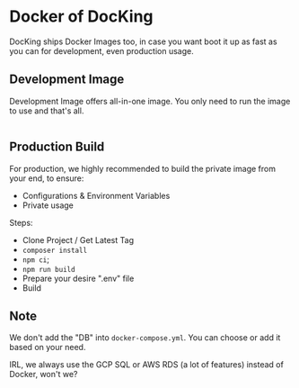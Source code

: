 # Docker of DocKing

DocKing ships Docker Images too, in case you want boot it up as fast as you can for development, even production usage.

## Development Image

Development Image offers all-in-one image. You only need to run the image to use and that's all.

```bash

```

## Production Build

For production, we highly recommended to build the private image from your end, to ensure:

- Configurations & Environment Variables
- Private usage

Steps:

- Clone Project / Get Latest Tag
- `composer install`
- `npm ci`;
- `npm run build`
- Prepare your desire ".env" file
- Build

## Note

We don't add the "DB" into `docker-compose.yml`. You can choose or add it based on your need.

IRL, we always use the GCP SQL or AWS RDS (a lot of features) instead of Docker, won't we?
